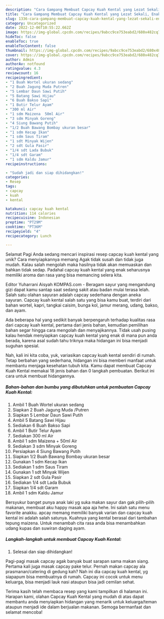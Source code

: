 ```yaml
---
description: "Cara Gampang Membuat Capcay Kuah Kental yang Lezat Sekali, Enak"
title: "Cara Gampang Membuat Capcay Kuah Kental yang Lezat Sekali, Enak"
slug: 1336-cara-gampang-membuat-capcay-kuah-kental-yang-lezat-sekali-enak
category: Uncategorized
date: 2022-12-06T10:55:22.662Z
image: https://img-global.cpcdn.com/recipes/9abcc9ce753eabd2/680x482cq70/capcay-kuah-kental-foto-resep-utama.jpg
hideToc: false
enableToc: true
enableTocContent: false
thumbnail: https://img-global.cpcdn.com/recipes/9abcc9ce753eabd2/680x482cq70/capcay-kuah-kental-foto-resep-utama.jpg
cover: https://img-global.cpcdn.com/recipes/9abcc9ce753eabd2/680x482cq70/capcay-kuah-kental-foto-resep-utama.jpg
author: Admin
authorAv: notfound
ratingvalue: 4.3
reviewcount: 16
recipeingredient:
- "1 Buah Wortel ukuran sedang"
- "2 Buah Jagung Muda Putren"
- "5 Lembar Daun Sawi Putih"
- "5 Batang Sawi Hijau"
- "6 Buah Bakso Sapi"
- "1 Butir Telur Ayam"
- "300 ml Air"
- "1 sdm Maizena  50ml Air"
- "3 sdm Minyak Goreng"
- "4 Siung Bawang Putih"
- "1/2 Buah Bawang Bombay ukuran besar"
- "1 sdm Kecap Ikan"
- "1 sdm Saus Tiram"
- "1 sdt Minyak Wijen"
- "2 sdt Gula Pasir"
- "1/4 sdt Lada Bubuk"
- "1/4 sdt Garam"
- "1 sdm Kaldu Jamur"
recipeinstructions:

- "Sudah jadi dan siap dihidangkan!"
categories:
- Resep
tags:
- capcay
- kuah
- kental

katakunci: capcay kuah kental 
nutrition: 114 calories
recipecuisine: Indonesian
preptime: "PT29M"
cooktime: "PT36M"
recipeyield: "4"
recipecategory: Lunch

---
```



Selamat Pagi Anda sedang mencari inspirasi resep capcay kuah kental yang unik? Cara menyiapkannya memang Agak tidak susah dan tidak juga mudah. Kalau salah mengolah maka hasilnya tidak akan memuaskan dan bahkan tidak sedap. Padahal capcay kuah kental yang enak seharusnya memiliki aroma dan rasa yang bisa memancing selera kita.


Editor Yuharrani Aisyah KOMPAS.com - Beragam sayur yang mengandung gizi dapat kamu santap saat sedang sakit atau badan mulai terasa lelah. Salah satu olahan sayuran adalah capcay sederhana dengan aneka sayuran. Capcay kuah kental salah satu yang bisa kamu buat, terdiri dari bahan wortel, kapri, tangkai caisim, bunga kol, jamur merang, udang, bakso, dan ayam.

Ada beberapa hal yang sedikit banyak berpengaruh terhadap kualitas rasa dari capcay kuah kental, pertama dari jenis bahan, kemudian pemilihan bahan segar hingga cara mengolah dan menyajikannya. Tidak usah pusing kalau hendak menyiapkan capcay kuah kental yang enak di mana pun anda berada, karena asal sudah tahu triknya maka hidangan ini bisa menjadi suguhan spesial.


Nah, kali ini kita coba, yuk, variasikan capcay kuah kental sendiri di rumah. Tetap berbahan yang sederhana, hidangan ini bisa memberi manfaat untuk membantu menjaga kesehatan tubuh kita. Kamu dapat membuat Capcay Kuah Kental memakai 18 jenis bahan dan 0 langkah pembuatan. Berikut ini cara untuk membuat hidangannya.

<!--inarticleads1-->

##### Bahan-bahan dan bumbu yang dibutuhkan untuk pembuatan Capcay Kuah Kental:

1. Ambil 1 Buah Wortel ukuran sedang
1. Siapkan 2 Buah Jagung Muda /Putren
1. Siapkan 5 Lembar Daun Sawi Putih
1. Ambil 5 Batang Sawi Hijau
1. Sediakan 6 Buah Bakso Sapi
1. Ambil 1 Butir Telur Ayam
1. Sediakan 300 ml Air
1. Ambil 1 sdm Maizena + 50ml Air
1. Sediakan 3 sdm Minyak Goreng
1. Persiapkan 4 Siung Bawang Putih
1. Siapkan 1/2 Buah Bawang Bombay ukuran besar
1. Gunakan 1 sdm Kecap Ikan
1. Sediakan 1 sdm Saus Tiram
1. Gunakan 1 sdt Minyak Wijen
1. Siapkan 2 sdt Gula Pasir
1. Sediakan 1/4 sdt Lada Bubuk
1. Siapkan 1/4 sdt Garam
1. Ambil 1 sdm Kaldu Jamur


Bersyukur banget punya anak laki yg suka makan sayur dan gak pilih-pilih makanan, membuat aku happy masak apa aja hehe. Ini salah satu menu favorite anakku. apcay memang memiliki banyak varian dan capcay kuah kental ini adalah salah satunya. Kuahnya yang kental berasal dari tambahan tepung maizena. Untuk menambah cita rasa anda bisa menambahkan udang kupas dan suwiran daging ayam. 

<!--inarticleads2-->

##### Langkah-langkah untuk membuat Capcay Kuah Kental:


1. Selesai dan siap dihidangkan!

Pagi-pagi masak capcay agak banyak buat sarapan sama makan siang. Pertama kali juga masak capcay pake telur. Pernah makan capcay ala prasmanan/catering di gedung kah? Nah ini dia capcay kuah kental, yg siapapum bisa membuatnya di rumah. Capcay ini cocok untuk menu keluarga, bisa menjadi lauk nasi ataupun bisa jadi cemilan sehat. 

Terima kasih telah membaca resep yang kami tampilkan di halaman ini. Harapan kami, olahan Capcay Kuah Kental yang mudah di atas dapat membantu anda menyiapkan hidangan yang menarik untuk keluarga/teman ataupun menjadi ide dalam berjualan makanan. Semoga bermanfaat dan selamat mencoba!
